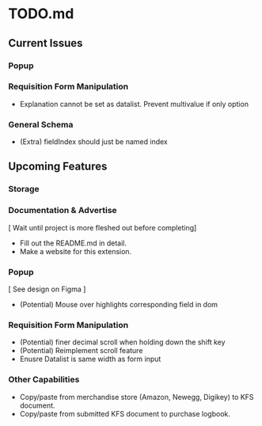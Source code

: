 # **TODO.md**

## **Current Issues**

### Popup

### Requisition Form Manipulation
- Explanation cannot be set as datalist. Prevent multivalue if only option

### General Schema
- (Extra) fieldIndex should just be named index
 
## **Upcoming Features**

### Storage

### Documentation & Advertise

[ Wait until project is more fleshed out before completing]
- Fill out the README.md in detail.
- Make a website for this extension.


### Popup

[ See design on Figma ]
- (Potential) Mouse over highlights corresponding field in dom


### Requisition Form Manipulation

- (Potential) finer decimal scroll when holding down the shift key
- (Potential) Reimplement scroll feature
- Enusre Datalist is same width as form input


### Other Capabilities

- Copy/paste from merchandise store (Amazon, Newegg, Digikey) to KFS document.
- Copy/paste from submitted KFS document to purchase logbook.


